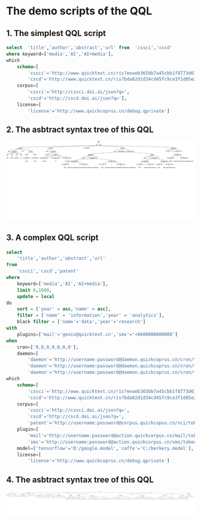 # The demo scripts of the QQL

## 1. The simplest QQL script
```SQL
select 	'title','author','abstract','url' from	'cssci','cscd'
where keyword=['media','AI','AI+media'],
which 
	schema=[
		'cssci'='http://www.quicktext.cn/ris?eeaeb365bb7a45cbb1f8773d63ead0fc',
		'cscd'='http://www.quicktext.cn/ris?bda02d1d34cd45fc9ce3f1d05e2dde57'], 
	corpus=[
		'cssci'='http://cssci.doi.ai/json?q=',
		'cscd'='http://cscd.doi.ai/json?q='],
	license=[
		'license'='http://www.quickcoprus.cn/debug.qprivate']
```

## 2. The asbtract syntax tree of this QQL

![The asbtract syntax tree of this QQL](../images/simplest.qql.png)


## 3. A complex QQL script
```SQL
select 
	'title','author','abstract','url'
from
	'cssci','cscd','patent'
where 
	keyword=['media','AI','AI+media'],
	limit 0,1000,
	update = local 
do 
	sort = ['year' = asc,'name' = asc],
	filter = ['name' = 'information','year' = 'analytics'],
	black filter = ['name'='data','year'='research']
with 
	plugins=['mail'='genix@quicktext.cn','sms'='+8600000000000']
when 
	cron=['0,0,0,0,0,0,0'],
	daemon=[
		'daemon'='http://username:password@daemon.quickcoprus.cn/cron/token6',
		'daemon'='http://username:password@daemon.quickcoprus.cn/cron/token7',
		'daemon'='http://username:password@daemon.quickcoprus.cn/cron/token8']
which 
	schema=[
		'cssci'='http://www.quicktext.cn/ris?eeaeb365bb7a45cbb1f8773d63ead0fc',
		'cscd'='http://www.quicktext.cn/ris?bda02d1d34cd45fc9ce3f1d05e2dde57'], 
	corpus=[
		'cssci'='http://cssci.doi.ai/json?q=',
		'cscd'='http://cscd.doi.ai/json?q=',
		'patent'='http://username:password@corpus.quickcopus.cn/sci/token3'],
	plugin=[
		'mail'='http://username:password@action.quickcorpus.cn/mail/token4',
		'sms'='http://username:password@action.quickcorpus.cn/sms/token5'],
	model=['tensorflow'='D:/google.model','caffe'='C:/berkery.model'],
	license=[
		'license'='http://www.quickcoprus.cn/debug.qprivate']
```

## 4. The asbtract syntax tree of this QQL

![The asbtract syntax tree of this QQL](../images/complex.qql.png)

